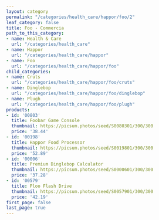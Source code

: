 ```yaml
---
layout: category
permalink: "/categories/health_care/happor/foo/2"
leaf_category: false
title: Foo - Commercia
path_to_this_category:
- name: Health & Care
  url: "/categories/health_care"
- name: Happor
  url: "/categories/health_care/happor"
- name: Foo
  url: "/categories/health_care/happor/foo"
child_categories:
- name: Cruts
  url: "/categories/health_care/happor/foo/cruts"
- name: Dinglebop
  url: "/categories/health_care/happor/foo/dinglebop"
- name: Plugh
  url: "/categories/health_care/happor/foo/plugh"
products:
- id: '00803'
  title: Foobar Game Console
  thumbnail: https://picsum.photos/seed/S0080301/300/300
  price: '38.44'
- id: '00198'
  title: Happor Food Processor
  thumbnail: https://picsum.photos/seed/S0019801/300/300
  price: '52.89'
- id: '00006'
  title: Premium Dinglebop Calculator
  thumbnail: https://picsum.photos/seed/S0000601/300/300
  price: '37.28'
- id: '00579'
  title: Ploo Flash Drive
  thumbnail: https://picsum.photos/seed/S0057901/300/300
  price: '42.19'
first_page: false
last_page: true
---
```

